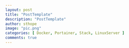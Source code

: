 ```yaml
---
layout: post
title: "PostTemplate"
description: "PostTemplate"
author: sthope
image: "pic.png"
categories: [ Docker, Portainer, Stack, LinuxServer ]
comments: true
---
```


